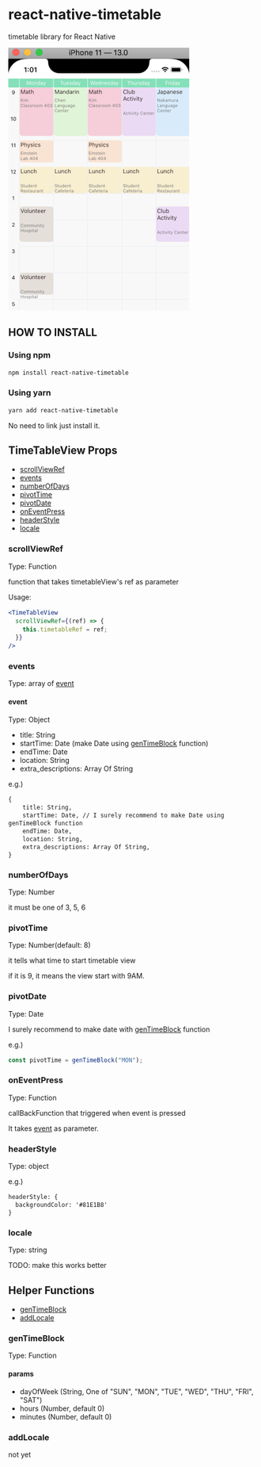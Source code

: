 # react-native-timetable

timetable library for React Native

![demo-3](./.github/iOS_screen_shot.png)

##  HOW TO INSTALL

### Using npm

```sh
npm install react-native-timetable
```
### Using yarn

```sh
yarn add react-native-timetable
```

No need to link just install it.

## TimeTableView Props

 - [scrollViewRef](#scrollViewRef)
 - [events](#events)
 - [numberOfDays](#numberOfDays)
 - [pivotTime](#pivotTime)
 - [pivotDate](#pivotDate)
 - [onEventPress](#onEventPress)
 - [headerStyle](#headerStyle)
 - [locale](#locale)

### scrollViewRef

Type: Function

function that takes timetableView's ref as parameter

Usage:

```jsx
<TimeTableView 
  scrollViewRef={(ref) => {
    this.timetableRef = ref;
  }}
/>
```

### events

Type: array of [event](#event)

#### event

Type: Object

 - title: String
 - startTime: Date (make Date using [genTimeBlock](#genTimeBlock) function)
 - endTime: Date
 - location: String
 - extra_descriptions: Array Of String

e.g.)

```
{
    title: String,
    startTime: Date, // I surely recommend to make Date using genTimeBlock function
    endTime: Date,
    location: String,
    extra_descriptions: Array Of String,
}
```

### numberOfDays

Type: Number

it must be one of 3, 5, 6

### pivotTime

Type: Number(default: 8)

it tells what time to start timetable view

if it is 9, it means the view start with 9AM.

### pivotDate

Type: Date

I surely recommend to make date with [genTimeBlock](#genTimeBlock) function

e.g.)

```js
const pivotTime = genTimeBlock("MON");
```

### onEventPress

Type: Function

callBackFunction that triggered when event is pressed

It takes [event](#event) as parameter.

### headerStyle

Type: object

e.g.)

```
headerStyle: {
  backgroundColor: '#81E1B8'
}
```

### locale

Type: string

TODO: make this works better

## Helper Functions

 - [genTimeBlock](#genTimeBlock)
 - [addLocale](#addLocale)

### genTimeBlock

Type: Function

#### params

 - dayOfWeek (String, One of "SUN", "MON", "TUE", "WED", "THU", "FRI", "SAT")
 - hours (Number, default 0)
 - minutes (Number, default 0)

### addLocale

not yet
